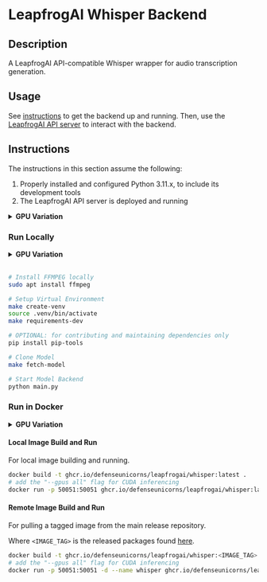 # LeapfrogAI Whisper Backend

## Description

A LeapfrogAI API-compatible Whisper wrapper for audio transcription generation.

## Usage

See [instructions](#instructions) to get the backend up and running. Then, use the [LeapfrogAI API server](https://github.com/defenseunicorns/leapfrogai-api) to interact with the backend.

## Instructions

The instructions in this section assume the following:

1. Properly installed and configured Python 3.11.x, to include its development tools
2. The LeapfrogAI API server is deployed and running

<details>
<summary><b>GPU Variation</b></summary>
<br/>
The following are additional assumptions for GPU inferencing:

3. You have properly installed one or more NVIDIA GPUs and GPU drivers
4. You have properly installed and configured the [cuda-toolkit](https://developer.nvidia.com/cuda-toolkit) and [nvidia-container-toolkit](https://docs.nvidia.com/datacenter/cloud-native/container-toolkit/latest/index.html)
</details>

### Run Locally

<details>
<summary><b>GPU Variation</b></summary>
<br/>
The following additional variables must be exported for local GPU inferencing:

```bash
# enable GPU switch
export GPU_ENABLED=true

# point to VENV's local CUDA 11.8 python lib
export LD_LIBRARY_PATH=${PWD}/.venv/lib64/python3.11/site-packages/nvidia/cublas/lib:${PWD}/.venv/lib64/python3.11/site-packages/nvidia/cudnn/lib
```

</details>
<br/>

```bash
# Install FFMPEG locally
sudo apt install ffmpeg

# Setup Virtual Environment
make create-venv
source .venv/bin/activate
make requirements-dev

# OPTIONAL: for contributing and maintaining dependencies only
pip install pip-tools

# Clone Model
make fetch-model

# Start Model Backend
python main.py
```



### Run in Docker

<details>
<summary><b>GPU Variation</b></summary>
<br/>
The following additional flags must be added to the `docker run` command for GPU inferencing:

```bash
docker run --gpus all -e GPU_ENABLED=true -p 50051:50051 ghcr.io/defenseunicorns/leapfrogai/whisper:latest
```

</details>

#### Local Image Build and Run

For local image building and running.

```bash
docker build -t ghcr.io/defenseunicorns/leapfrogai/whisper:latest .
# add the "--gpus all" flag for CUDA inferencing
docker run -p 50051:50051 ghcr.io/defenseunicorns/leapfrogai/whisper:latest
```

#### Remote Image Build and Run

For pulling a tagged image from the main release repository.

Where `<IMAGE_TAG>` is the released packages found [here](https://github.com/orgs/defenseunicorns/packages/container/package/leapfrogai%2Fwhisper).

```bash
docker build -t ghcr.io/defenseunicorns/leapfrogai/whisper:<IMAGE_TAG> .
# add the "--gpus all" flag for CUDA inferencing
docker run -p 50051:50051 -d --name whisper ghcr.io/defenseunicorns/leapfrogai/whisper:<IMAGE_TAG>
```
